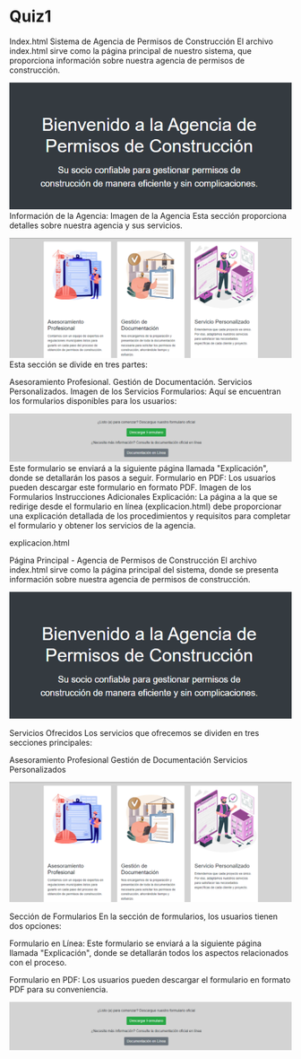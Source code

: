 # Quiz1
Index.html
Sistema de Agencia de Permisos de Construcción
El archivo index.html sirve como la página principal de nuestro sistema, que proporciona información sobre nuestra agencia de permisos de construcción.

![alt text](images/image.png)
Información de la Agencia:
Imagen de la Agencia
Esta sección proporciona detalles sobre nuestra agencia y sus servicios.

![alt text](images/image-1.png)
Esta sección se divide en tres partes:

Asesoramiento Profesional.
Gestión de Documentación.
Servicios Personalizados.
Imagen de los Servicios
Formularios:
Aquí se encuentran los formularios disponibles para los usuarios:

![alt text](images/image-2.png)
Este formulario se enviará a la siguiente página llamada "Explicación", donde se detallarán los pasos a seguir.
Formulario en PDF:
Los usuarios pueden descargar este formulario en formato PDF.
Imagen de los Formularios
Instrucciones Adicionales
Explicación: La página a la que se redirige desde el formulario en línea (explicacion.html) debe proporcionar una explicación detallada de los procedimientos y requisitos para completar el formulario y obtener los servicios de la agencia.

explicacion.html

Página Principal - Agencia de Permisos de Construcción
El archivo index.html sirve como la página principal del sistema, donde se presenta información sobre nuestra agencia de permisos de construcción.

![alt text](/images/image.png)

Servicios Ofrecidos
Los servicios que ofrecemos se dividen en tres secciones principales:

Asesoramiento Profesional
Gestión de Documentación
Servicios Personalizados

![alt text](/images/image-1.png)

Sección de Formularios
En la sección de formularios, los usuarios tienen dos opciones:

Formulario en Línea:
Este formulario se enviará a la siguiente página llamada "Explicación", donde se detallarán todos los aspectos relacionados con el proceso.

Formulario en PDF:
Los usuarios pueden descargar el formulario en formato PDF para su conveniencia.

![alt text](/images/image-2.png)

